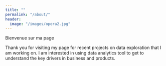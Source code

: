 ```yaml
---
title: ""
permalink: "/about/"
header:
  image: "/images/opera2.jpg"
---
```

Bienvenue sur ma page

Thank you for visiting my page for recent projects on data exploration that I am working on. 
I am interested in using data analytics tool to get to understand the key drivers in business and products. 

